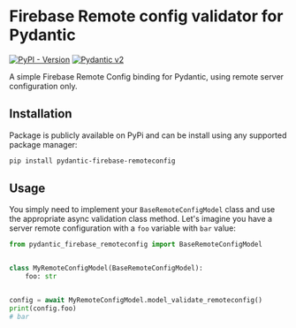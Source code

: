 # Firebase Remote config validator for Pydantic

[![PyPI - Version](https://img.shields.io/pypi/v/pydantic-firebase-remoteconfig)](https://pypi.org/project/pydantic-firebase-remoteconfig/) [![Pydantic v2](https://img.shields.io/endpoint?url=https://raw.githubusercontent.com/pydantic/pydantic/main/docs/badge/v2.json)](https://pydantic.dev)

A simple Firebase Remote Config binding for Pydantic, using
remote server configuration only.

## Installation

Package is publicly available on PyPi and can be install using any
supported package manager:

```bash
pip install pydantic-firebase-remoteconfig
```

## Usage

You simply need to implement your `BaseRemoteConfigModel` class
and use the appropriate async validation class method. Let's imagine
you have a server remote configuration with a `foo` variable with `bar`
value:

```python
from pydantic_firebase_remoteconfig import BaseRemoteConfigModel


class MyRemoteConfigModel(BaseRemoteConfigModel):
    foo: str


config = await MyRemoteConfigModel.model_validate_remoteconfig()
print(config.foo)
# bar
```
